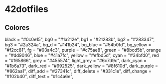 # 42dotfiles

## Colores
black = "#0c0e15",
bg0 = "#1a212e",
bg1 = "#21283b",
bg2 = "#283347",
bg3 = "#2a324a",
bg_d = "#141b24",
bg_blue = "#54b0fd",
bg_yellow = "#f2cc81",
fg = "#93a4c3",
purple = "#c75ae8",
green = "#8bcd5b",
orange = "#dd9046",
blue = "#41a7fc",
yellow = "#efbd5d",
cyan = "#34bfd0",
red = "#f65866",
grey = "#455574",
light_grey = "#6c7d9c",
dark_cyan = "#1b6a73",
dark_red = "#992525",
dark_yellow = "#8f610d",
dark_purple = "#862aa1",
diff_add = "#27341c",
diff_delete = "#331c1e",
diff_change = "#102b40",
diff_text = "#1c4a6e",
